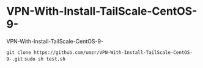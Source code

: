 # VPN-With-Install-TailScale-CentOS-9-
VPN-With-Install-TailScale-CentOS-9-

`git clone https://github.com/umzr/VPN-With-Install-TailScale-CentOS-9-.git`
`sudo sh test.sh`
